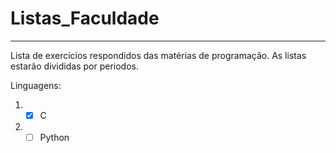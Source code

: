 # Listas_Faculdade
***
 Lista de exercícios respondidos das matérias de programação.
 As listas estarão divididas por periodos.

Linguagens:
1. - [x] C
2. - [ ] Python
